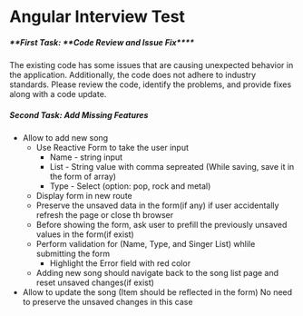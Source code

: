 # **Angular Interview Test**

##### **First Task: **Code Review and Issue Fix\*\*\*\*

The existing code has some issues that are causing unexpected behavior in the application. Additionally, the code does not adhere to industry standards. Please review the code, identify the problems, and provide fixes along with a code update.

##### **Second Task: Add Missing Features**

- Allow to add new song
  - Use Reactive Form to take the user input
    - Name - string input
    - List - String value with comma sepreated (While saving, save it in the form of array)
    - Type - Select (option: pop, rock and metal)
  - Display form in new route
  - Preserve the unsaved data in the form(if any) if user accidentally refresh the page or close th browser
  - Before showing the form, ask user to prefill the previously unsaved values in the form(if exist)
  - Perform validation for (Name, Type, and Singer List) whlile submitting the form
    - Highlight the Error field with red color
  - Adding new song should navigate back to the song list page and reset unsaved changes(if exist)
- Allow to update the song (Item should be reflected in the form) No need to preserve the unsaved changes in this case
